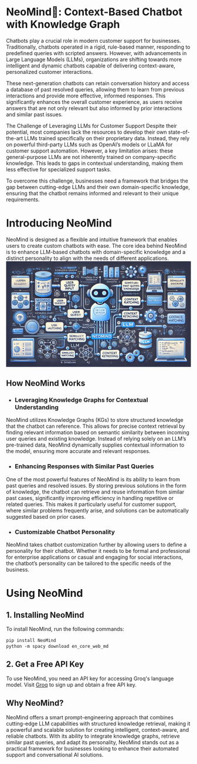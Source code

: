 # NeoMind🧠: Context-Based Chatbot with Knowledge Graph

Chatbots play a crucial role in modern customer support for businesses. Traditionally, chatbots operated in a rigid, rule-based manner, responding to predefined queries with scripted answers. However, with advancements in Large Language Models (LLMs), organizations are shifting towards more intelligent and dynamic chatbots capable of delivering context-aware, personalized customer interactions.

These next-generation chatbots can retain conversation history and access a database of past resolved queries, allowing them to learn from previous interactions and provide more effective, informed responses. This significantly enhances the overall customer experience, as users receive answers that are not only relevant but also informed by prior interactions and similar past issues.

The Challenge of Leveraging LLMs for Customer Support
Despite their potential, most companies lack the resources to develop their own state-of-the-art LLMs trained specifically on their proprietary data. Instead, they rely on powerful third-party LLMs such as OpenAI’s models or LLaMA for customer support automation. However, a key limitation arises: these general-purpose LLMs are not inherently trained on company-specific knowledge. This leads to gaps in contextual understanding, making them less effective for specialized support tasks.

To overcome this challenge, businesses need a framework that bridges the gap between cutting-edge LLMs and their own domain-specific knowledge, ensuring that the chatbot remains informed and relevant to their unique requirements.

# Introducing NeoMind
NeoMind is designed as a flexible and intuitive framework that enables users to create custom chatbots with ease. The core idea behind NeoMind is to enhance LLM-based chatbots with domain-specific knowledge and a distinct personality to align with the needs of different applications.
![alt text](https://github.com/Siddartha25/NeoMind/blob/main/Neomind.png?raw=true)
## How NeoMind Works
- ### Leveraging Knowledge Graphs for Contextual Understanding
NeoMind utilizes Knowledge Graphs (KGs) to store structured knowledge that the chatbot can reference. This allows for precise context retrieval by finding relevant information based on semantic similarity between incoming user queries and existing knowledge. Instead of relying solely on an LLM’s pre-trained data, NeoMind dynamically supplies contextual information to the model, ensuring more accurate and relevant responses.

- ### Enhancing Responses with Similar Past Queries
One of the most powerful features of NeoMind is its ability to learn from past queries and resolved issues. By storing previous solutions in the form of knowledge, the chatbot can retrieve and reuse information from similar past cases, significantly improving efficiency in handling repetitive or related queries. This makes it particularly useful for customer support, where similar problems frequently arise, and solutions can be automatically suggested based on prior cases.

- ### Customizable Chatbot Personality
NeoMind takes chatbot customization further by allowing users to define a personality for their chatbot. Whether it needs to be formal and professional for enterprise applications or casual and engaging for social interactions, the chatbot’s personality can be tailored to the specific needs of the business.

# Using NeoMind

## 1. Installing NeoMind
To install NeoMind, run the following commands:
```
pip install NeoMind
python -m spacy download en_core_web_md
```
## 2. Get a Free API Key
To use NeoMind, you need an API key for accessing Groq's language model.
Visit [Groq](https://groq.com/) to sign up and obtain a free API key.

## Why NeoMind?
NeoMind offers a smart prompt-engineering approach that combines cutting-edge LLM capabilities with structured knowledge retrieval, making it a powerful and scalable solution for creating intelligent, context-aware, and reliable chatbots. With its ability to integrate knowledge graphs, retrieve similar past queries, and adapt its personality, NeoMind stands out as a practical framework for businesses looking to enhance their automated support and conversational AI solutions.
